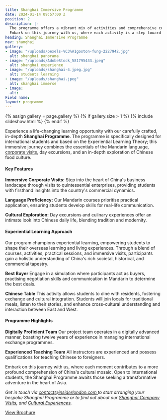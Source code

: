 ```yaml
---
title: Shanghai Immersive Programme
date: 2024-01-14 09:57:00 Z
position: 2
description: |-
  The programme offers a vibrant mix of activities and comprehensive course designs, providing students with a profound understanding of Chinese culture. Beyond kindling interest, it establishes a robust foundation for their academic and career journey.
  Embark on this journey with us, where each activity is a step toward a more profound comprehension of China's rich societal, historical, and commercial tapestry
heading: Shanghai Immersive Programme
nav: shanghai
gallery:
- image: "/uploads/pexels-%C3%A1goston-fung-2227942.jpg"
  alt: shanghai panorama
- image: "/uploads/AdobeStock_581795433.jpeg"
  alt: shanghai experience
- image: "/uploads/shanghai-4.jpeg.jpg"
  alt: students learning
- image: "/uploads/shanghai.jpeg"
  alt: shanghai immerse
- image: 
  alt: 
Field name: 
layout: programme
---
```


{% assign gallery = page.gallery %}
{% if gallery.size > 1 %}
  {% include slideshow.html %}
{% endif %}

Experience a life-changing learning opportunity with our carefully crafted, in-depth 
**Shanghai Programme**. The programme is specifically designed for international students and based on the Experiential Learning Theory; this immersive journey combines the essentials of the Mandarin language, [corporate visits](https://insiderlondon.com/asia/shanghai/company-visits), day excursions, and an in-depth exploration of Chinese food culture.

#### Key Features

**Immersive Corporate Visits:** Step into the heart of China's business landscape through visits to quintessential enterprises, providing students with firsthand insights into the country's commercial dynamics.

**Language Proficiency:** Our Mandarin courses prioritise practical application, ensuring students develop skills for real-life communication.

**Cultural Exploration:** Day excursions and culinary experiences offer an intimate look into Chinese daily life, blending tradition and modernity.

#### Experiential Learning Approach

Our program champions experiential learning, empowering students to shape their overseas learning and living experiences. Through a blend of courses, activities, practical sessions, and immersive visits, participants gain a holistic understanding of China's rich societal, historical, and commercial tapestry.

**Best Buyer**
Engage in a simulation where participants act as buyers, practising negotiation skills and communication in Mandarin to determine the best deals.

**Chinese Table** 
This activity allows students to dine with residents, fostering exchange and cultural integration. Students will join locals for traditional meals, listen to their stories, and enhance cross-cultural understanding and interaction between East and West.


#### Programme Highlights

**Digitally Proficient Team** 
Our project team operates in a digitally advanced manner, boasting twelve years of experience in managing international exchange programmes.

**Experienced Teaching Team**
All instructors are experienced and possess qualifications for teaching Chinese to foreigners.

Embark on this journey with us, where each moment contributes to a more profound comprehension of China's cultural mosaic. Open to international students, the Shanghai Programme awaits those seeking a transformative adventure in the heart of Asia.

*Get in touch via [contact@insiderlondon.com ](mailto:contact@insiderlondon.com) to start arranging your bespoke Shanghai Programme or to find out about our [Shanghai Company Visits](https://www.insiderlondon.com/asia/shanghai/company-visits/), and [Cultural Experiences](https://insiderlondon.com/asia/shanghai/cultural-experiences).*

<a onclick="gtag('event', 'Click', { 'event_category': 'Brochure', 'event_label':'Shanghai Programme' });" class="c-btn c-btn--primary c-btn--red" href="/assets/brochures/Shanghai programme 2024.pdf">View Brochure</a>